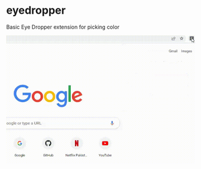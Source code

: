 # eyedropper
Basic Eye Dropper extension for picking color

<img src="https://github.com/HamzaTatheer/eyedropper/blob/main/color_picker_demo.gif?raw=true"/>
